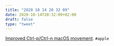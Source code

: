 ```yaml
---
title: "2020 10 14 20 32 09"
date: 2020-10-14T20:32:09+02:00
draft: false
type: "tweet"
---
```

[Improved Ctrl-p/Ctrl-n macOS movement](http://xenodium.com/improved-ctrl-p-ctrl-n-macos-movement). `#apple`
